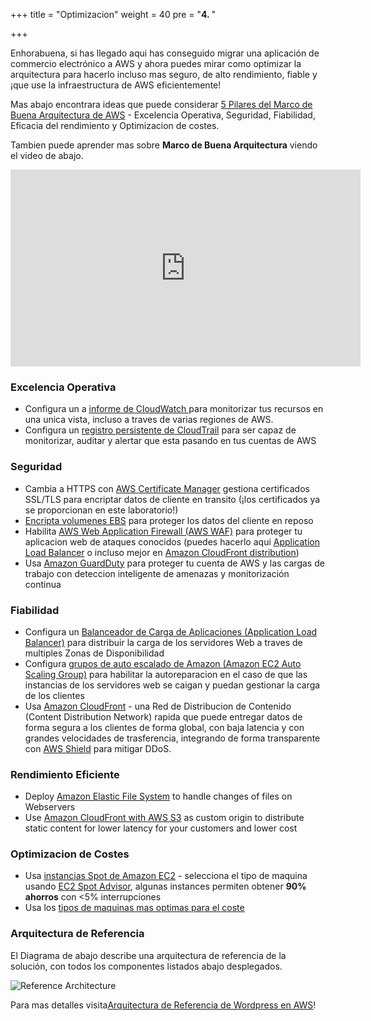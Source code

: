 +++
title = "Optimizacion"
weight = 40
pre = "<b>4. </b>"

+++


Enhorabuena, si has llegado aqui has conseguido migrar una aplicación de commercio electrónico a AWS y ahora puedes mirar como optimizar la arquitectura para hacerlo incluso mas seguro, de alto rendimiento, fiable y ¡que use la infraestructura de AWS eficientemente!

Mas abajo encontrara ideas que puede considerar <a href="https://aws.amazon.com/architecture/well-architected/" target="_blank" rel="noopener noreferrer">5 Pilares del Marco de Buena Arquitectura de AWS</a> - Excelencia Operativa, Seguridad, Fiabilidad, Eficacia del rendimiento y Optimizacion de costes.

Tambien puede aprender mas sobre **Marco de Buena Arquitectura** viendo el video de abajo.
<center>
<iframe width="560" height="315" src="https://www.youtube-nocookie.com/embed/MfxF-FYEFjY" frameborder="0" allow="accelerometer; autoplay; encrypted-media; gyroscope; picture-in-picture" allowfullscreen></iframe>
</center>

### Excelencia Operativa

- Configura un a <a href="https://docs.aws.amazon.com/AmazonCloudWatch/latest/monitoring/CloudWatch_Dashboards.html" target="_blank" rel="noopener noreferrer"> informe de CloudWatch </a> para monitorizar tus recursos en una unica vista, incluso a traves de varias regiones de AWS.
- Configura un <a href="https://docs.aws.amazon.com/awscloudtrail/latest/userguide/cloudtrail-create-and-update-a-trail.html" target="_blank" rel="noopener noreferrer">registro persistente de CloudTrail</a> para ser capaz de monitorizar, auditar y alertar que esta pasando en tus cuentas de AWS

### Seguridad  
- Cambia a HTTPS con <a href="https://aws.amazon.com/certificate-manager/" target="_blank" rel="noopener noreferrer">AWS Certificate Manager</a> gestiona certificados SSL/TLS para encriptar datos de cliente en transito (¡los certificados ya se proporcionan en este laboratorio!) 
- <a href="https://docs.aws.amazon.com/AWSEC2/latest/UserGuide/EBSEncryption.html" target="_blank" rel="noopener noreferrer">Encripta volumenes EBS</a> para proteger los datos del cliente en reposo
- Habilita <a href="https://aws.amazon.com/waf/"  target="_blank" rel="noopener noreferrer">AWS Web Application Firewall (AWS WAF)</a> para proteger tu aplicacion web de ataques conocidos (puedes hacerlo aqui <a href="https://aws.amazon.com/blogs/aws/aws-web-application-firewall-waf-for-application-load-balancers/" target="_blank" rel="noopener noreferrer">Application Load Balancer</a> o incluso mejor en <a href="https://docs.aws.amazon.com/waf/latest/developerguide/cloudfront-features.html" target="_blank" rel="noopener noreferrer">Amazon CloudFront distribution</a>)
- Usa <a href="https://aws.amazon.com/guardduty/" target="_blank" rel="noopener noreferrer">Amazon GuardDuty</a> para proteger tu cuenta de AWS y las cargas de trabajo con deteccion inteligente de amenazas y monitorización continua

### Fiabilidad
- Configura un <a href="https://docs.aws.amazon.com/elasticloadbalancing/latest/application/create-application-load-balancer.html" target="_blank" rel="noopener noreferrer"> Balanceador de Carga de Aplicaciones (Application Load Balancer)</a> para distribuir la carga de los servidores Web a traves de multiples Zonas de Disponibilidad
- Configura <a href="https://docs.aws.amazon.com/autoscaling/ec2/userguide/GettingStartedTutorial.html" target="_blank" rel="noopener noreferrer">grupos de auto escalado de Amazon (Amazon EC2 Auto Scaling Group)</a> para habilitar la autoreparacion en el caso de que las instancias de los servidores web se caigan y puedan gestionar la carga de los clientes
- Usa <a href="https://docs.aws.amazon.com/AmazonCloudFront/latest/DeveloperGuide/distribution-working-with.html" target="_blank" rel="noopener noreferrer">Amazon CloudFront</a> - una Red de Distribucion de Contenido (Content Distribution Network) rapida que puede entregar datos de forma segura a los clientes de forma global, con baja latencia y con grandes velocidades de trasferencia, integrando de forma transparente con <a href="https://aws.amazon.com/shield/" target="_blank" rel="noopener noreferrer">AWS Shield</a> para mitigar DDoS.

### Rendimiento Eficiente
- Deploy <a href="https://docs.aws.amazon.com/efs/latest/ug/getting-started.html" target="_blank" rel="noopener noreferrer">Amazon Elastic File System</a> to handle changes of files on Webservers
- Use <a href="https://aws.amazon.com/blogs/networking-and-content-delivery/amazon-s3-amazon-cloudfront-a-match-made-in-the-cloud/" target="_blank" rel="noopener noreferrer">Amazon CloudFront with AWS S3</a> as custom origin to distribute static content for lower latency for your customers and lower cost

### Optimizacion de Costes
- Usa <a href="https://aws.amazon.com/ec2/spot/" target="_blank" rel="noopener noreferrer">instancias Spot de Amazon EC2</a> - selecciona el tipo de maquina usando <a href="https://aws.amazon.com/ec2/spot/instance-advisor/" target="_blank" rel="noopener noreferrer">EC2 Spot Advisor</a>, algunas instances permiten obtener **90% ahorros** con <5% interrupciones
- Usa los <a href="https://aws.amazon.com/ec2/spot/pricing/" target="_blank" rel="noopener noreferrer">tipos de maquinas mas optimas para el coste</a>

### Arquitectura de Referencia

El Diagrama de abajo describe una arquitectura de referencia de la solución, con todos los componentes listados abajo desplegados.

![Reference Architecture](/opt/aws-ref-arch.png)

Para mas detalles visita<a href="https://github.com/aws-samples/aws-refarch-wordpress" target="_blank" rel="noopener noreferrer">Arquitectura de Referencia de Wordpress en AWS</a>!
